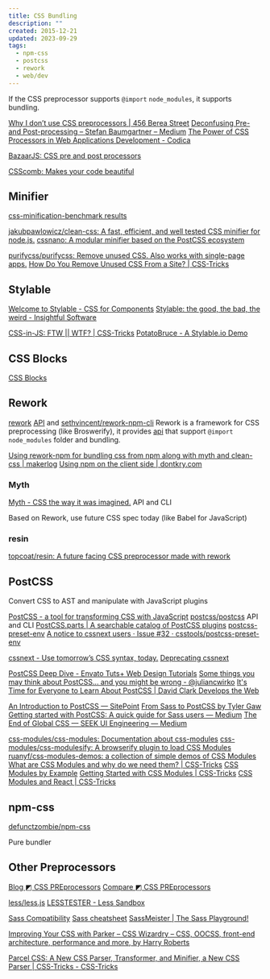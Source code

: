 ```yaml
---
title: CSS Bundling
description: ""
created: 2015-12-21
updated: 2023-09-29
tags:
  - npm-css
  - postcss
  - rework
  - web/dev
---
```


If the CSS preprocessor supports `@import` `node_modules`, it supports bundling.

[Why I don’t use CSS preprocessors | 456 Berea Street](http://www.456bereastreet.com/archive/201603/why_i_dont_use_css_preprocessors/)
[Deconfusing Pre- and Post-processing – Stefan Baumgartner – Medium](https://medium.com/@ddprrt/deconfusing-pre-and-post-processing-d68e3bd078a3)
[The Power of CSS Processors in Web Applications Development - Codica](https://www.codica.com/blog/the-power-of-css-processors-in-web-applications-development/)

[BazaarJS: CSS pre and post processors](http://www.leanpanda.com/blog/2015/07/20/css-preprocessors/)

[CSScomb: Makes your code beautiful](http://csscomb.com/)

## Minifier

[css-minification-benchmark results](https://goalsmashers.github.io/css-minification-benchmark/)

[jakubpawlowicz/clean-css: A fast, efficient, and well tested CSS minifier for node.js.](https://github.com/jakubpawlowicz/clean-css)
[cssnano: A modular minifier based on the PostCSS ecosystem](http://cssnano.co/)

[purifycss/purifycss: Remove unused CSS. Also works with single-page apps.](https://github.com/purifycss/purifycss)
[How Do You Remove Unused CSS From a Site? | CSS-Tricks](https://css-tricks.com/how-do-you-remove-unused-css-from-a-site/)

## Stylable

[Welcome to Stylable - CSS for Components](https://stylable.io/)
[Stylable: the good, the bad, the weird - Insightful Software](https://blog.envylabs.com/stylable-the-good-the-bad-the-weird-f1ee137311a4)

[CSS-in-JS: FTW || WTF? | CSS-Tricks](https://css-tricks.com/css-in-js-ftw-wtf/)
[PotatoBruce - A Stylable.io Demo](https://potatobruce.io/)

## CSS Blocks

[CSS Blocks](https://css-blocks.com/)

## Rework

[rework](https://github.com/reworkcss) [API](https://github.com/reworkcss/rework-npm) and [sethvincent/rework-npm-cli](https://github.com/sethvincent/rework-npm-cli)
Rework is a framework for CSS preprocessing (like Broswerify), it provides [api](https://github.com/reworkcss/rework-npm) that support `@import` `node_modules` folder and bundling.

[Using rework-npm for bundling css from npm along with myth and clean-css | makerlog](http://makerlog.org/posts/rework-npm-myth-clean-css/)
[Using npm on the client side | dontkry.com](http://dontkry.com/posts/code/using-npm-on-the-client-side.html#stylesheets)

### Myth

[Myth - CSS the way it was imagined.](http://www.myth.io/) API and CLI

Based on Rework, use future CSS spec today (like Babel for JavaScript)

### resin

[topcoat/resin: A future facing CSS preprocessor made with rework](https://github.com/topcoat/resin)

## PostCSS

Convert CSS to AST and manipulate with JavaScript plugins

[PostCSS - a tool for transforming CSS with JavaScript](http://postcss.org/)
[postcss/postcss](https://github.com/postcss/postcss) API and CLI
[PostCSS.parts | A searchable catalog of PostCSS plugins](https://www.postcss.parts/)
[postcss-preset-env](http://preset-env.cssdb.org/)
[A notice to cssnext users · Issue #32 · csstools/postcss-preset-env](https://github.com/csstools/postcss-preset-env/issues/32)

[cssnext - Use tomorrow’s CSS syntax, today.](http://cssnext.io/)
[Deprecating cssnext](https://moox.io/blog/deprecating-cssnext/)

[PostCSS Deep Dive - Envato Tuts+ Web Design Tutorials](https://webdesign.tutsplus.com/series/postcss-deep-dive--cms-889)
[Some things you may think about PostCSS... and you might be wrong - @juliancwirko](http://julian.io/some-things-you-may-think-about-postcss-and-you-might-be-wrong/)
[It's Time for Everyone to Learn About PostCSS | David Clark Develops the Web](http://davidtheclark.com/its-time-for-everyone-to-learn-about-postcss/)

[An Introduction to PostCSS — SitePoint](https://www.sitepoint.com/an-introduction-to-postcss/)
[From Sass to PostCSS by Tyler Gaw](https://tylergaw.com/articles/sass-to-postcss)
[Getting started with PostCSS: A quick guide for Sass users — Medium](https://medium.com/@svilen/getting-started-with-postcss-a-quick-guide-for-sass-users-90c8b675d5f4#.isx90919d)
[The End of Global CSS — SEEK UI Engineering — Medium](https://medium.com/seek-ui-engineering/the-end-of-global-css-90d2a4a06284#.nhhec7hnx)

[css-modules/css-modules: Documentation about css-modules](https://github.com/css-modules/css-modules)
[css-modules/css-modulesify: A browserify plugin to load CSS Modules](https://github.com/css-modules/css-modulesify)
[ruanyf/css-modules-demos: a collection of simple demos of CSS Modules](https://github.com/ruanyf/css-modules-demos)
[What are CSS Modules and why do we need them? | CSS-Tricks](https://css-tricks.com/css-modules-part-1-need/)
[CSS Modules by Example](https://www.javascriptstuff.com/css-modules-by-example/)
[Getting Started with CSS Modules | CSS-Tricks](https://css-tricks.com/css-modules-part-2-getting-started/)
[CSS Modules and React | CSS-Tricks](https://css-tricks.com/css-modules-part-3-react/)

## npm-css

[defunctzombie/npm-css](https://github.com/defunctzombie/npm-css)

Pure bundler

## Other Preprocessors

[Blog ◩ CSS PREprocessors](http://csspre.com/)
[Compare ◩ CSS PREprocessors](http://csspre.com/compare/)

[less/less.js](https://github.com/less/less.js)
[LESSTESTER - Less Sandbox](https://lesstester.com/)

[Sass Compatibility](https://sass-compatibility.github.io/)
[Sass cheatsheet](https://devhints.io/sass)
[SassMeister | The Sass Playground!](https://www.sassmeister.com/)

[Improving Your CSS with Parker – CSS Wizardry – CSS, OOCSS, front-end architecture, performance and more, by Harry Roberts](http://csswizardry.com/2016/06/improving-your-css-with-parker/)

[Parcel CSS: A New CSS Parser, Transformer, and Minifier, a New CSS Parser | CSS-Tricks - CSS-Tricks](https://css-tricks.com/parcel-css/)
